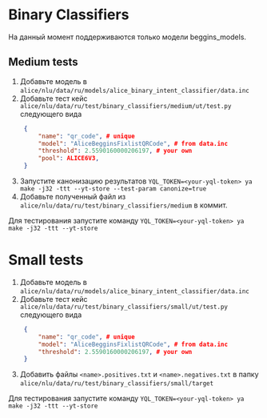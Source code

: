 # Binary Classifiers

На данный момент поддерживаются только модели beggins_models.

## Medium tests

1. Добавьте модель в `alice/nlu/data/ru/models/alice_binary_intent_classifier/data.inc`
2. Добавьте тест кейс `alice/nlu/data/ru/test/binary_classifiers/medium/ut/test.py` следующего вида
   ```json
    {
        "name": "qr_code", # unique
        "model": "AliceBegginsFixlistQRCode", # from data.inc
        "threshold": 2.5590160000206197, # your own
        "pool": ALICE6V3,
    }
    ```
3. Запустите канонизацию результатов `YQL_TOKEN=<your-yql-token> ya make -j32 -ttt --yt-store --test-param canonize=true`
4. Добавьте полученный файл из `alice/nlu/data/ru/test/binary_classifiers/medium` в коммит.

Для тестирования запустите команду `YQL_TOKEN=<your-yql-token> ya make -j32 -ttt --yt-store`

# Small tests

1. Добавьте модель в `alice/nlu/data/ru/models/alice_binary_intent_classifier/data.inc`
2. Добавьте тест кейс `alice/nlu/data/ru/test/binary_classifiers/small/ut/test.py` следующего вида
   ```json
    {
        "name": "qr_code", # unique
        "model": "AliceBegginsFixlistQRCode", # from data.inc
        "threshold": 2.5590160000206197, # your own
    }
    ```
3. Добавить файлы `<name>.positives.txt` и `<name>.negatives.txt` в папку `alice/nlu/data/ru/test/binary_classifiers/small/target`

Для тестирования запустите команду `YQL_TOKEN=<your-yql-token> ya make -j32 -ttt --yt-store`
